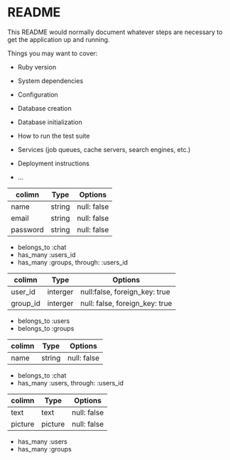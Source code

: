 # README

This README would normally document whatever steps are necessary to get the
application up and running.

Things you may want to cover:

* Ruby version

* System dependencies

* Configuration

* Database creation

* Database initialization

* How to run the test suite

* Services (job queues, cache servers, search engines, etc.)

* Deployment instructions

* ...
<!-- ChatSpace DB設計 -->
<!-- usersテーブル -->
|colimn|Type|Options|
|------|----|-------|
|name|string|null: false|
|email|string|null: false|
|password|string|null: false| 
<!-- association -->
- belongs_to :chat
- has_many :users_id
- has_many :groups, through: :users_id

<!-- users_idテーブル -->
|colimn|Type|Options|
|------|----|-------|
|user_id|interger|null:false, foreign_key: true|
|group_id|interger|null: false, foreign_key: true|
<!-- association -->
- belongs_to :users
- belongs_to :groups

<!-- groupsテーブル -->
|colimn|Type|Options|
|------|----|-------|
|name|string|null: false|
<!-- association -->
- belongs_to :chat
- has_many :users, through: :users_id

<!-- chatテーブル -->
|colimn|Type|Options|
|------|----|-------|
|text|text|null: false|
|picture|picture|null: false|
<!-- association -->
- has_many :users
- has_many :groups

